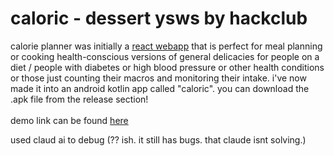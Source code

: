 # caloric - dessert ysws by hackclub

calorie planner was initially a [react webapp](https://github.com/arsoninstigator/calorieplan) that is perfect for meal planning or cooking health-conscious versions of general delicacies for people on a diet / people with diabetes or high blood pressure or other health conditions or those just counting their macros and monitoring their intake. i've now made it into an android kotlin app called "caloric". you can download the .apk file from the release section! 
<br> <br>
demo link can be found [here](demo/demo.mp4) <br>

used claud ai to debug (?? ish. it still has bugs. that claude isnt solving.)
